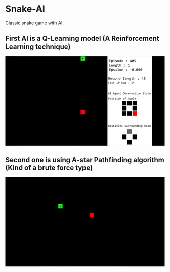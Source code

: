 # Snake-AI
Classic snake game with AI. 

## First AI is a Q-Learning model (A Reinforcement Learning technique)

![](gameplay1.gif)


## Second one is using A-star Pathfinding algorithm (Kind of a brute force type)

![](gameplay2.gif)
